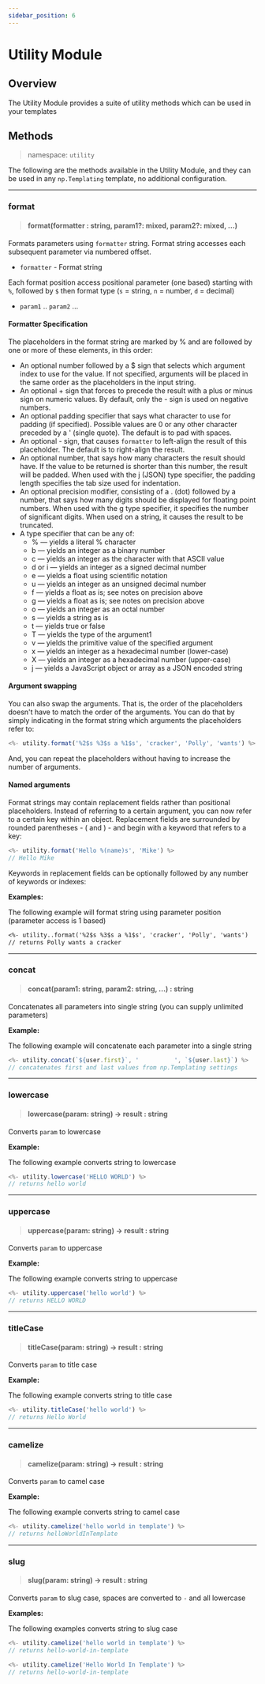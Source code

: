 ```yaml
---
sidebar_position: 6
---
```


# Utility Module

## Overview
The Utility Module provides a suite of utility methods which can be used in your templates

## Methods
> namespace: `utility`

The following are the methods available in the Utility Module, and they can be used in any `np.Templating` template, no additional configuration.

*****

### format
> #### format(formatter : string, param1?: mixed, param2?: mixed, ...)
Formats parameters using `formatter` string. Format string accesses each subsequent parameter via numbered offset.

- `formatter` - Format string

Each format position access positional parameter (one based) starting with `%`, followed by `$` then format type (`s` = string, `n` = number, `d` = decimal)

- `param1` .. `param2` ...

#### Formatter Specification
The placeholders in the format string are marked by % and are followed by one or more of these elements, in this order:

- An optional number followed by a $ sign that selects which argument index to use for the value. If not specified, arguments will be placed in the same order as the placeholders in the input string.
- An optional + sign that forces to precede the result with a plus or minus sign on numeric values. By default, only the - sign is used on negative numbers.
- An optional padding specifier that says what character to use for padding (if specified). Possible values are 0 or any other character preceded by a ' (single quote). The default is to pad with spaces.
- An optional - sign, that causes `formatter` to left-align the result of this placeholder. The default is to right-align the result.
- An optional number, that says how many characters the result should have. If the value to be returned is shorter than this number, the result will be padded. When used with the j (JSON) type specifier, the padding length specifies the tab size used for indentation.
- An optional precision modifier, consisting of a . (dot) followed by a number, that says how many digits should be displayed for floating point numbers. When used with the g type specifier, it specifies the number of significant digits. When used on a string, it causes the result to be truncated.
- A type specifier that can be any of:
    - % — yields a literal % character
    - b — yields an integer as a binary number
    - c — yields an integer as the character with that ASCII value
    - d or i — yields an integer as a signed decimal number
    - e — yields a float using scientific notation
    - u — yields an integer as an unsigned decimal number
    - f — yields a float as is; see notes on precision above
    - g — yields a float as is; see notes on precision above
    - o — yields an integer as an octal number
    - s — yields a string as is
    - t — yields true or false
    - T — yields the type of the argument1
    - v — yields the primitive value of the specified argument
    - x — yields an integer as a hexadecimal number (lower-case)
    - X — yields an integer as a hexadecimal number (upper-case)
    - j — yields a JavaScript object or array as a JSON encoded string

#### Argument swapping
You can also swap the arguments. That is, the order of the placeholders doesn't have to match the order of the arguments. You can do that by simply indicating in the format string which arguments the placeholders refer to:

```javascript
<%- utility.format('%2$s %3$s a %1$s', 'cracker', 'Polly', 'wants') %>
```

And, you can repeat the placeholders without having to increase the number of arguments.

#### Named arguments
Format strings may contain replacement fields rather than positional placeholders. Instead of referring to a certain argument, you can now refer to a certain key within an object. Replacement fields are surrounded by rounded parentheses - ( and ) - and begin with a keyword that refers to a key:

```javascript
<%- utility.format('Hello %(name)s', 'Mike') %>
// Hello Mike
```

Keywords in replacement fields can be optionally followed by any number of keywords or indexes:

**Examples:**

The following example will format string using parameter position (parameter access is 1 based)

```markdown
<%- utility..format('%2$s %3$s a %1$s', 'cracker', 'Polly', 'wants')
// returns Polly wants a cracker
```

*****

### concat
> #### concat(param1: string, param2: string, ...) : string
Concatenates all parameters into single string (you can supply unlimited parameters)

**Example:**

The following example will concatenate each parameter into a single string

```javascript
<%- utility.concat(`${user.first}`, '          ', `${user.last}`) %>
// concatenates first and last values from np.Templating settings
```

*****

### lowercase
> #### lowercase(param: string) -> result : string
Converts `param` to lowercase

**Example:**

The following example converts string to lowercase

```javascript
<%- utility.lowercase('HELLO WORLD') %>
// returns hello world
```

*****

### uppercase
> #### uppercase(param: string) -> result : string
Converts `param` to uppercase

**Example:**

The following example converts string to uppercase

```javascript
<%- utility.uppercase('hello world') %>
// returns HELLO WORLD
```

*****

### titleCase
> #### titleCase(param: string) -> result : string
Converts `param` to title case

**Example:**

The following example converts string to title case

```javascript
<%- utility.titleCase('hello world') %>
// returns Hello World
```

*****

### camelize
> #### camelize(param: string) -> result : string
Converts `param` to camel case

**Example:**

The following example converts string to camel case

```javascript
<%- utility.camelize('hello world in template') %>
// returns helloWorldInTemplate
```

*****

### slug
> #### slug(param: string) -> result : string
Converts `param` to slug case, spaces are converted to `-` and all lowercase

**Examples:**

The following examples converts string to slug case

```javascript
<%- utility.camelize('hello world in template') %>
// returns hello-world-in-template

<%- utility.camelize('Hello World In Template') %>
// returns hello-world-in-template
```
